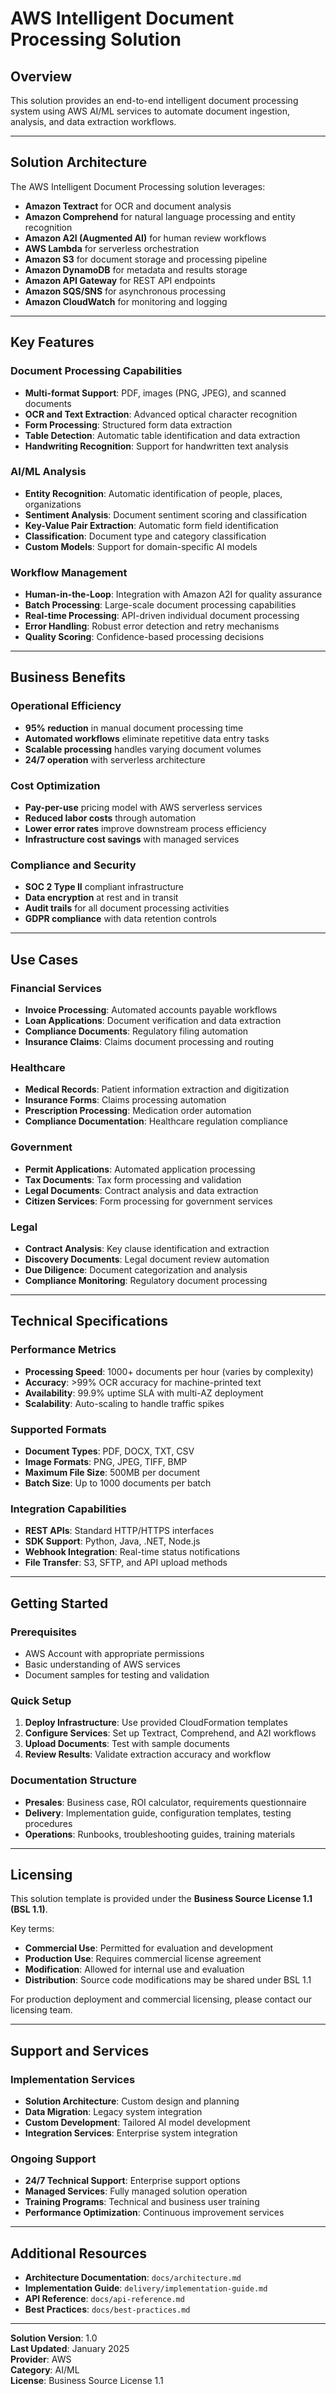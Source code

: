 # AWS Intelligent Document Processing Solution

## Overview

This solution provides an end-to-end intelligent document processing system using AWS AI/ML services to automate document ingestion, analysis, and data extraction workflows.

---

## Solution Architecture

The AWS Intelligent Document Processing solution leverages:

- **Amazon Textract** for OCR and document analysis
- **Amazon Comprehend** for natural language processing and entity recognition
- **Amazon A2I (Augmented AI)** for human review workflows
- **AWS Lambda** for serverless orchestration
- **Amazon S3** for document storage and processing pipeline
- **Amazon DynamoDB** for metadata and results storage
- **Amazon API Gateway** for REST API endpoints
- **Amazon SQS/SNS** for asynchronous processing
- **Amazon CloudWatch** for monitoring and logging

---

## Key Features

### Document Processing Capabilities
- **Multi-format Support**: PDF, images (PNG, JPEG), and scanned documents
- **OCR and Text Extraction**: Advanced optical character recognition
- **Form Processing**: Structured form data extraction
- **Table Detection**: Automatic table identification and data extraction
- **Handwriting Recognition**: Support for handwritten text analysis

### AI/ML Analysis
- **Entity Recognition**: Automatic identification of people, places, organizations
- **Sentiment Analysis**: Document sentiment scoring and classification
- **Key-Value Pair Extraction**: Automatic form field identification
- **Classification**: Document type and category classification
- **Custom Models**: Support for domain-specific AI models

### Workflow Management
- **Human-in-the-Loop**: Integration with Amazon A2I for quality assurance
- **Batch Processing**: Large-scale document processing capabilities
- **Real-time Processing**: API-driven individual document processing
- **Error Handling**: Robust error detection and retry mechanisms
- **Quality Scoring**: Confidence-based processing decisions

---

## Business Benefits

### Operational Efficiency
- **95% reduction** in manual document processing time
- **Automated workflows** eliminate repetitive data entry tasks
- **Scalable processing** handles varying document volumes
- **24/7 operation** with serverless architecture

### Cost Optimization
- **Pay-per-use** pricing model with AWS serverless services
- **Reduced labor costs** through automation
- **Lower error rates** improve downstream process efficiency
- **Infrastructure cost savings** with managed services

### Compliance and Security
- **SOC 2 Type II** compliant infrastructure
- **Data encryption** at rest and in transit
- **Audit trails** for all document processing activities
- **GDPR compliance** with data retention controls

---

## Use Cases

### Financial Services
- **Invoice Processing**: Automated accounts payable workflows
- **Loan Applications**: Document verification and data extraction
- **Compliance Documents**: Regulatory filing automation
- **Insurance Claims**: Claims document processing and routing

### Healthcare
- **Medical Records**: Patient information extraction and digitization
- **Insurance Forms**: Claims processing automation
- **Prescription Processing**: Medication order automation
- **Compliance Documentation**: Healthcare regulation compliance

### Government
- **Permit Applications**: Automated application processing
- **Tax Documents**: Tax form processing and validation
- **Legal Documents**: Contract analysis and data extraction
- **Citizen Services**: Form processing for government services

### Legal
- **Contract Analysis**: Key clause identification and extraction
- **Discovery Documents**: Legal document review automation
- **Due Diligence**: Document categorization and analysis
- **Compliance Monitoring**: Regulatory document processing

---

## Technical Specifications

### Performance Metrics
- **Processing Speed**: 1000+ documents per hour (varies by complexity)
- **Accuracy**: >99% OCR accuracy for machine-printed text
- **Availability**: 99.9% uptime SLA with multi-AZ deployment
- **Scalability**: Auto-scaling to handle traffic spikes

### Supported Formats
- **Document Types**: PDF, DOCX, TXT, CSV
- **Image Formats**: PNG, JPEG, TIFF, BMP
- **Maximum File Size**: 500MB per document
- **Batch Size**: Up to 1000 documents per batch

### Integration Capabilities
- **REST APIs**: Standard HTTP/HTTPS interfaces
- **SDK Support**: Python, Java, .NET, Node.js
- **Webhook Integration**: Real-time status notifications
- **File Transfer**: S3, SFTP, and API upload methods

---

## Getting Started

### Prerequisites
- AWS Account with appropriate permissions
- Basic understanding of AWS services
- Document samples for testing and validation

### Quick Setup
1. **Deploy Infrastructure**: Use provided CloudFormation templates
2. **Configure Services**: Set up Textract, Comprehend, and A2I workflows
3. **Upload Documents**: Test with sample documents
4. **Review Results**: Validate extraction accuracy and workflow

### Documentation Structure
- **Presales**: Business case, ROI calculator, requirements questionnaire
- **Delivery**: Implementation guide, configuration templates, testing procedures
- **Operations**: Runbooks, troubleshooting guides, training materials

---

## Licensing

This solution template is provided under the **Business Source License 1.1 (BSL 1.1)**.

Key terms:
- **Commercial Use**: Permitted for evaluation and development
- **Production Use**: Requires commercial license agreement
- **Modification**: Allowed for internal use and evaluation
- **Distribution**: Source code modifications may be shared under BSL 1.1

For production deployment and commercial licensing, please contact our licensing team.

---

## Support and Services

### Implementation Services
- **Solution Architecture**: Custom design and planning
- **Data Migration**: Legacy system integration
- **Custom Development**: Tailored AI model development
- **Integration Services**: Enterprise system integration

### Ongoing Support
- **24/7 Technical Support**: Enterprise support options
- **Managed Services**: Fully managed solution operation
- **Training Programs**: Technical and business user training
- **Performance Optimization**: Continuous improvement services

---

## Additional Resources

- **Architecture Documentation**: `docs/architecture.md`
- **Implementation Guide**: `delivery/implementation-guide.md`
- **API Reference**: `docs/api-reference.md`
- **Best Practices**: `docs/best-practices.md`

---

**Solution Version**: 1.0  
**Last Updated**: January 2025  
**Provider**: AWS  
**Category**: AI/ML  
**License**: Business Source License 1.1